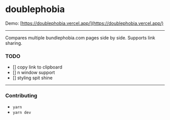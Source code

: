 # doublephobia

Demo: [https://doublephobia.vercel.app/](https://doublephobia.vercel.app/)

---

Compares multiple bundlephobia.com pages side by side. Supports link sharing.

### TODO

-   [] copy link to clipboard
-   [] n window support
-   [] styling spit shine

---

### Contributing

-   `yarn`
-   `yarn dev`
